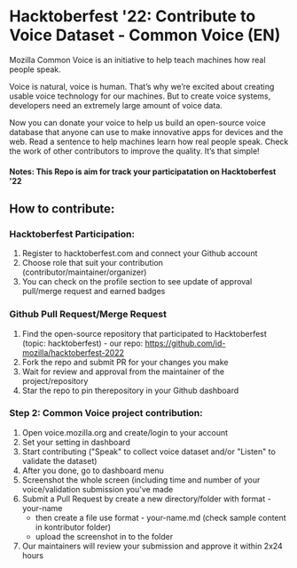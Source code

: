 # Hacktoberfest '22: Contribute to Voice Dataset - Common Voice (EN)

Mozilla Common Voice is an initiative to help teach machines how real people speak.

Voice is natural, voice is human. That’s why we’re excited about creating usable voice technology for our machines. But to create voice systems, developers need an extremely large amount of voice data.

Now you can donate your voice to help us build an open-source voice database that anyone can use to make innovative apps for devices and the web. Read a sentence to help machines learn how real people speak. Check the work of other contributors to improve the quality. It’s that simple!

#### Notes: This Repo is aim for track your participatation on Hacktoberfest '22

## How to contribute:
### Hacktoberfest Participation:
1. Register to hacktoberfest.com and connect your Github account
2. Choose role that suit your contribution (contributor/maintainer/organizer)
3. You can check on the profile section to see update of approval pull/merge request and earned badges

### Github Pull Request/Merge Request
1. Find the open-source repository that participated to Hacktoberfest (topic: hacktoberfest) - our repo: https://github.com/id-mozilla/hacktoberfest-2022
2. Fork the repo and submit PR for your changes you make
3. Wait for review and approval from the maintainer of the project/repository
4. Star the repo to pin therepository in your Github dashboard

### Step 2: Common Voice project contribution:
1. Open voice.mozilla.org and create/login to your account
2. Set your setting in dashboard
3. Start contributing ("Speak" to collect voice dataset and/or "Listen" to validate the dataset)
4. After you done, go to dashboard menu
5. Screenshot the whole screen (including time and number of your voice/validation submission you've made
6. Submit a Pull Request by create a new directory/folder with format - your-name 
   - then create a file use format - your-name.md (check sample content in kontributor folder)
   - upload the screenshot in to the folder
7. Our maintainers will review your submission and approve it  within 2x24 hours
